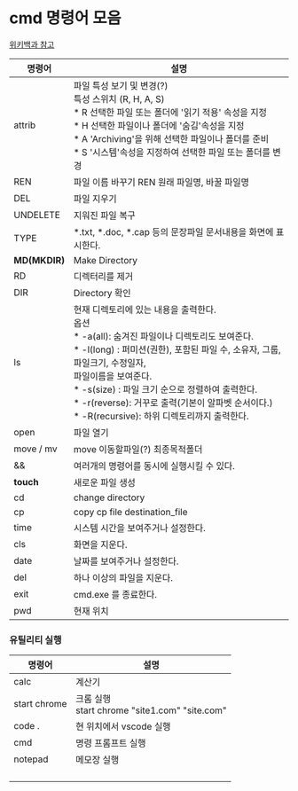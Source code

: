 # cmd 명령어 모음

[위키백과 참고](<https://ko.wikipedia.org/wiki/Cmd.exe>)

| 명령어        | 설명                                                         |
| ------------- | ------------------------------------------------------------ |
| attrib        | 파일 특성 보기 및 변경(?)<br />특성 스위치 (R, H, A, S)<br />* R 선택한 파일 또는 폴더에 '읽기 적용' 속성을 지정<br />* H 선택한 파일이나 폴더에 '숨김'속성을 지정<br />* A 'Archiving'을 위해 선택한 파일이나 폴더를 준비<br />* S '시스템'속성을 지정하여 선택한 파일 또는 폴더를 변경 |
| REN           | 파일 이름 바꾸기 REN 원래 파일명, 바꿀 파일명                |
| DEL           | 파일 지우기                                                  |
| UNDELETE      | 지워진 파일 복구                                             |
| TYPE          | *.txt, *.doc, *.cap 등의 문장파일 문서내용을 화면에 표시한다. |
| **MD(MKDIR)** | Make Directory                                               |
| RD            | 디렉터리를 제거                                              |
| DIR           | Directory 확인                                               |
| ls            | 현재 디렉토리에 있는 내용을 출력한다.<br />옵션<br />* -a(all): 숨겨진 파일이나 디렉토리도 보여준다.<br />* -l(long) : 퍼미션(권한), 포함된 파일 수, 소유자, 그룹, 파일크기, 수정일자, <br />파일이름을 보여준다.<br />* -s(size) : 파일 크기 순으로 정렬하여 출력한다.<br />* -r(reverse): 거꾸로 출력(기본이 알파벳 순서이다.)<br />* -R(recursive): 하위 디렉토리까지 출력한다. |
| open          | 파일 열기                                                    |
| move / mv     | move 이동할파일(?) 최종목적폴더                              |
| &&            | 여러개의 명령어를 동시에 실행시킬 수 있다.                   |
| **touch**     | 새로운 파일 생성                                             |
| cd            | change directory                                             |
| cp            | copy cp file destination_file                                |
| time          | 시스템 시간을 보여주거나 설정한다.                           |
| cls           | 화면을 지운다.                                               |
| date          | 날짜를 보여주거나 설정한다.                                  |
| del           | 하나 이상의 파일을 지운다.                                   |
| exit          | cmd.exe 를 종료한다.                                         |
| pwd           | 현재 위치                                                    |

### 유틸리티 실행

| 명령어       | 설명                                                |
| ------------ | --------------------------------------------------- |
| calc         | 계산기                                              |
| start chrome | 크롬 실행 <br />start chrome "site1.com" "site.com" |
| code .       | 현 위치에서 vscode 실행                             |
| cmd          | 명령 프롬프트 실행                                  |
| notepad      | 메모장 실행                                         |
|              |                                                     |
|              |                                                     |
|              |                                                     |
|              |                                                     |


















































